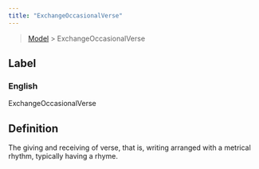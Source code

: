 ```yaml
---
title: "ExchangeOccasionalVerse"
---
```


> [Model](../../) > ExchangeOccasionalVerse

## Label

### English
ExchangeOccasionalVerse


## Definition
The giving and receiving of verse, that is, writing arranged with a metrical rhythm, typically having a rhyme. 


    
